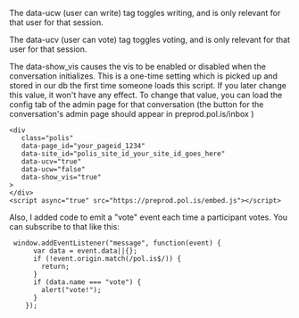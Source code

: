 The data-ucw (user can write) tag toggles writing, and is only relevant for that user for that session.

The data-ucv (user can vote) tag toggles voting, and is only relevant for that user for that session.

The data-show_vis causes the vis to be enabled or disabled when the conversation initializes. This is a one-time setting which is picked up and stored in our db the first time someone loads this script. If you later change this value, it won't have any effect. To change that value, you can load the config tab of the admin page for that conversation (the button for the conversation's admin page should appear in preprod.pol.is/inbox )

```
<div
   class="polis"
   data-page_id="your_pageid_1234"
   data-site_id="polis_site_id_your_site_id_goes_here"
   data-ucv="true"
   data-ucw="false"
   data-show_vis="true"
>
</div>
<script async="true" src="https://preprod.pol.is/embed.js"></script>
```

Also, I added code to emit a "vote" event each time a participant votes.
You can subscribe to that like this:

```
 window.addEventListener("message", function(event) {
      var data = event.data||{};
      if (!event.origin.match(/pol.is$/)) {
        return;
      }
      if (data.name === "vote") {
        alert("vote!");
      }
    });
```